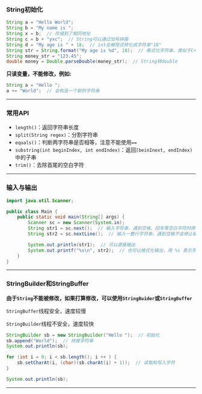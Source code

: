 ### String初始化

```java
String a = "Hello World";
String b = "My name is ";
String x = b;  // 存储到了相同地址
String c = b + "yxc";  // String可以通过加号拼接
String d = "My age is " + 18;  // int会被隐式转化成字符串"18"
String str = String.format("My age is %d", 18);  // 格式化字符串，类似于C++中的sprintf
String money_str = "123.45";
double money = Double.parseDouble(money_str);  // String转double
```

**只读变量，不能修改，例如:**

```java
String a = "Hello ";
a += "World";  // 会构造一个新的字符串
```

---

### 常用API

+ `length()`：返回字符串长度
+ `split(String regex)`：分割字符串
+ `equals()`：判断两字符串是否相等，注意不能使用`==`
+ `substring(int beginIndex, int endIndex)`：返回`[beinInext, endIndex)`中的子串
+ `trim()`：去除首尾的空白字符

---

### 输入与输出

```java
import java.util.Scanner;

public class Main {
    public static void main(String[] args) {
        Scanner sc = new Scanner(System.in);
        String str1 = sc.next();  // 输入字符串，遇到空格、回车等空白字符时停止输入
        String str2 = sc.nextLine();  // 输入一整行字符串，遇到空格不会停止输入，遇到回车才会停止

        System.out.println(str1);  // 可以直接输出
        System.out.printf("%s\n", str2);  // 也可以格式化输出，用 %s 表示字符串
    }
}
```

---

### StringBuilder和StringBuffer

**由于`String`不能被修改，如果打算修改，可以使用`StringBuider`或`StringBuffer`**

`StringBuffer`线程安全，速度较慢

`StringBuilder`线程不安全，速度较快

```java
StringBuilder sb = new StringBuilder("Hello ");  // 初始化
sb.append("World");  // 拼接字符串
System.out.println(sb);

for (int i = 0; i < sb.length(); i ++ ) {
    sb.setCharAt(i, (char)(sb.charAt(i) + 1));  // 读取和写入字符
}

System.out.println(sb);
```

---

